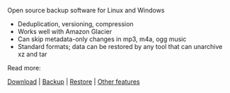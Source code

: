 
Open source backup software for Linux and Windows

* Deduplication, versioning, compression
* Works well with Amazon Glacier
* Can skip metadata-only changes in mp3, m4a, ogg music
* Standard formats; data can be restored by any tool that can unarchive xz and tar

Read more:

[Download](https://moltenform.com/page/projects-glacial-backup/doc/download.html) | [Backup](https://moltenform.com/page/projects-glacial-backup/doc/backup.html) | [Restore](https://moltenform.com/page/projects-glacial-backup/doc/restore.html) | [Other features](https://moltenform.com/page/projects-glacial-backup/doc/other.html)

